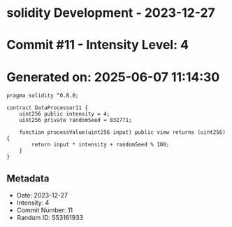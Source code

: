 ﻿# solidity Development - 2023-12-27
# Commit #11 - Intensity Level: 4
# Generated on: 2025-06-07 11:14:30
```solidity
pragma solidity ^0.8.0;

contract DataProcessor11 {
    uint256 public intensity = 4;
    uint256 private randomSeed = 832771;

    function processValue(uint256 input) public view returns (uint256) {
        return input * intensity + randomSeed % 100;
    }
}
```
## Metadata
- Date: 2023-12-27
- Intensity: 4
- Commit Number: 11
- Random ID: 553161933
